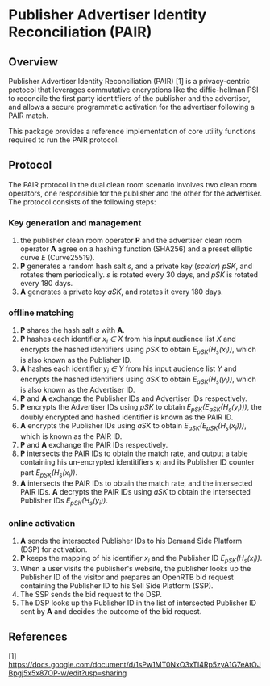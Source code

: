 # Publisher Advertiser Identity Reconciliation (PAIR)

## Overview
Publisher Advertiser Identity Reconciliation (PAIR) [1] is a privacy-centric protocol that leverages commutative encryptions like the diffie-hellman PSI to reconcile the first party identitfiers of the publisher and the advertiser, and allows a secure programmatic activation for the advertiser following a PAIR match.

This package provides a reference implementation of core utility functions required to run the PAIR protocol.

## Protocol
The PAIR protocol in the dual clean room scenario involves two clean room operators, one responsible for the publisher and the other for the advertiser. The protocol consists of the following steps:

### Key generation and management
1. the publisher clean room operator __P__ and the advertiser clean room operator __A__ agree on a hashing function (SHA256) and a preset elliptic curve _E_ (Curve25519).
2. __P__ generates a random hash salt _s_, and a private key (*scalar*) _pSK_, and rotates them periodically. _s_ is rotated every 30 days, and _pSK_ is rotated every 180 days.
2. __A__ generates a private key _aSK_, and rotates it every 180 days.

### offline matching
1. __P__ shares the hash salt _s_ with __A__.
2. __P__ hashes each identifier _x<sub>i</sub> ∈ X_ from his input audience list _X_ and encrypts the hashed identifiers using _pSK_ to obtain _E<sub>pSK</sub>(H<sub>s</sub>(x<sub>i</sub>))_, which is also known as the Publisher ID.
3. __A__ hashes each identifier _y<sub>i</sub> ∈ Y_ from his input audience list _Y_ and encrypts the hashed identifiers using _aSK_ to obtain _E<sub>aSK</sub>(H<sub>s</sub>(y<sub>i</sub>))_, which is also known as the Advertiser ID.
4. __P__ and __A__ exchange the Publisher IDs and Advertiser IDs respectively.
5. __P__ encrypts the Advertiser IDs using _pSK_ to obtain _E<sub>pSK</sub>(E<sub>aSK</sub>(H<sub>s</sub>(y<sub>i</sub>)))_, the doubly encrypted and hashed identifier is known as the PAIR ID.
6. __A__ encrypts the Publisher IDs using _aSK_ to obtain _E<sub>aSK</sub>(E<sub>pSK</sub>(H<sub>s</sub>(x<sub>i</sub>)))_, which is known as the PAIR ID.
7. __P__ and __A__ exchange the PAIR IDs respectively.
8. __P__ intersects the PAIR IDs to obtain the match rate, and output a table containing his un-encrypted identitifiers _x<sub>i</sub>_ and its Publisher ID counter part _E<sub>pSK</sub>(H<sub>s</sub>(x<sub>i</sub>))_.
9. __A__ intersects the PAIR IDs to obtain the match rate, and the intersected PAIR IDs. __A__ decrypts the PAIR IDs using _aSK_ to obtain the intersected Publisher IDs _E<sub>pSK</sub>(H<sub>s</sub>(y<sub>i</sub>))_.

### online activation
1. __A__ sends the intersected Publisher IDs to his Demand Side Platform (DSP) for activation.
2. __P__ keeps the mapping of his identifier _x<sub>i</sub>_ and the Publisher ID _E<sub>pSK</sub>(H<sub>s</sub>(x<sub>i</sub>))_.
3. When a user visits the publisher's website, the publisher looks up the Publisher ID of the visitor and prepares an OpenRTB bid request containing the Publisher ID to his Sell Side Platform (SSP).
4. The SSP sends the bid request to the DSP.
5. The DSP looks up the Publisher ID in the list of intersected Publisher ID sent by __A__ and decides the outcome of the bid request.

## References

[1] https://docs.google.com/document/d/1sPw1MT0NxO3xTI4Rp5zyA1G7eAtOJBpgj5x5x87OP-w/edit?usp=sharing
